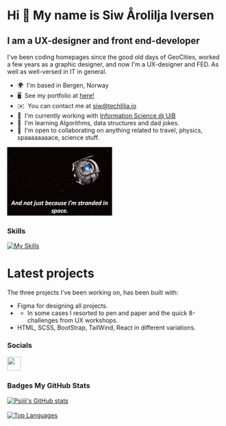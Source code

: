 Hi :vulcan_salute: My name is Siw Årolilja Iversen
============================================================================================================================================

I am a UX-designer and front end-developer
------------------------------------------

I've been coding homepages since the good old days of GeoCities, worked a few years as a graphic designer, and now I'm a UX-designer and FED. As well as well-versed in IT in general.

*   🌍  I'm based in Bergen, Norway
*   🖥️  See my portfolio at [here!]([https://techlilja.io/](https://dulcet-lebkuchen-e55544.netlify.app/))
*   ✉️  You can contact me at [siw@techlilja.io](mailto:siw.arolilja@gmail.com)
*   🚀  I'm currently working with [Information Science @ UiB](http://uib.no)
*   🧠  I'm learning Algorithms, data structures and dad jokes.
*   🤝  I'm open to collaborating on anything related to travel, physics, spaaaaaaaace, science stuff.

![](https://github.com/Psijii/Psijii/blob/main/space.gif)

### Skills 

  [![My Skills](https://skillicons.dev/icons?i=figma,javascript,css,sass,html,python,ai,ps,mysql,wordpress,&theme=light&perline=5)](https://skillicons.dev)
  
# Latest projects

The three projects I've been working on, has been built with:
* Figma for designing all projects.
* * In some cases I resorted to pen and paper and the quick 8-challenges from UX workshops.
* HTML, SCSS, BootStrap, TailWind, React in different variations.


                    
 ### Socials
<p align="left">
<a href="https://www.github.com/Psijii" target="_blank" rel="noreferrer"><img src="https://raw.githubusercontent.com/danielcranney/readme-generator/main/public/icons/socials/github.svg" width="32" height="32" /></a></p>

### Badges <b>My GitHub Stats</b>
<a href="http://www.github.com/Psijii"><img src="https://github-readme-stats.vercel.app/api?username=Psijii&show_icons=true&hide=&count_private=true&title_color=0891b2&text_color=ffffff&icon_color=0891b2&bg_color=1c1917&hide_border=true&show_icons=true" alt="Psijii's GitHub stats" /></a>
<br><br><a href="https://github.com/Psijii" align="left"><img src="https://github-readme-stats.vercel.app/api/top-langs/?username=Psijii&langs_count=10&title_color=0891b2&text_color=ffffff&icon_color=0891b2&bg_color=1c1917&hide_border=true&locale=en&custom_title=Top%20%Languages" alt="Top Languages" /></a>
